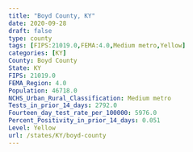 ```yaml
---
title: "Boyd County, KY"
date: 2020-09-28
draft: false
type: county
tags: [FIPS:21019.0,FEMA:4.0,Medium metro,Yellow]
categories: [KY]
County: Boyd County
State: KY
FIPS: 21019.0
FEMA_Region: 4.0
Population: 46718.0
NCHS_Urban_Rural_Classification: Medium metro
Tests_in_prior_14_days: 2792.0
Fourteen_day_test_rate_per_100000: 5976.0
Percent_Positivity_in_prior_14_days: 0.051
Level: Yellow
url: /states/KY/boyd-county
---
```



